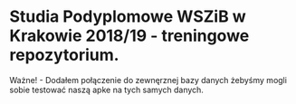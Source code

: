 # Studia Podyplomowe WSZiB w Krakowie 2018/19 - treningowe repozytorium.

Ważne! - Dodałem połączenie do zewnęrznej bazy danych żebyśmy mogli sobie testować naszą apke na tych samych danych.
